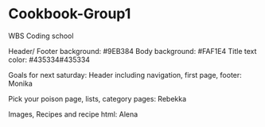 # Cookbook-Group1
WBS Coding school

Header/ Footer background: #9EB384
Body background: #FAF1E4
Title text color: #435334#435334

Goals for next saturday:
Header including navigation, first page, footer: Monika

Pick your poison page, lists, category pages: Rebekka

Images, Recipes and recipe html: Alena